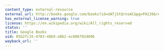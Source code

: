 ```yaml
---
content_type: external-resource
external_url: http://books.google.com/books?id=UATjStQrnsAC&pg=PA139&redir_esc=y#v=onepage&q&f=false
has_external_license_warning: true
license: https://en.wikipedia.org/wiki/All_rights_reserved
status: ''
title: Google Books
uid: 05b2fc35-4783-48b9-a0b2-ec6067924606
wayback_url: ''
---
```


